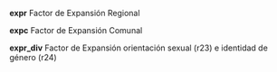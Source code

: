 **expr**	Factor de Expansión Regional


**expc**	Factor de Expansión Comunal


**expr_div**	Factor de Expansión orientación sexual (r23) e identidad de género (r24)
